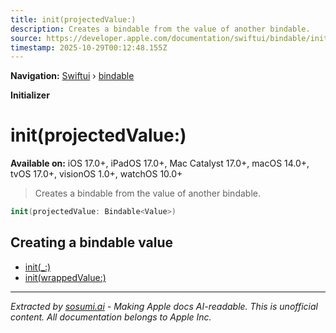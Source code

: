 ```yaml
---
title: init(projectedValue:)
description: Creates a bindable from the value of another bindable.
source: https://developer.apple.com/documentation/swiftui/bindable/init(projectedvalue:)
timestamp: 2025-10-29T00:12:48.155Z
---
```


**Navigation:** [Swiftui](/documentation/swiftui) › [bindable](/documentation/swiftui/bindable)

**Initializer**

# init(projectedValue:)

**Available on:** iOS 17.0+, iPadOS 17.0+, Mac Catalyst 17.0+, macOS 14.0+, tvOS 17.0+, visionOS 1.0+, watchOS 10.0+

> Creates a bindable from the value of another bindable.

```swift
init(projectedValue: Bindable<Value>)
```

## Creating a bindable value

- [init(_:)](/documentation/swiftui/bindable/init(_:))
- [init(wrappedValue:)](/documentation/swiftui/bindable/init(wrappedvalue:))

---

*Extracted by [sosumi.ai](https://sosumi.ai) - Making Apple docs AI-readable.*
*This is unofficial content. All documentation belongs to Apple Inc.*

